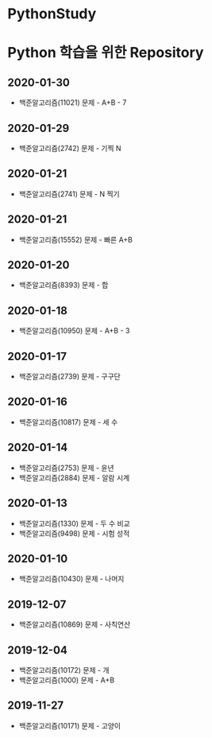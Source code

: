 PythonStudy
===========
# Python 학습을 위한 Repository
## 2020-01-30
* 백준알고리즘(11021) 문제 - A+B - 7

## 2020-01-29
* 백준알고리즘(2742) 문제 - 기찍 N

## 2020-01-21
* 백준알고리즘(2741) 문제 - N 찍기

## 2020-01-21
* 백준알고리즘(15552) 문제 - 빠른 A+B

## 2020-01-20
* 백준알고리즘(8393) 문제 - 합

## 2020-01-18
* 백준알고리즘(10950) 문제 - A+B - 3

## 2020-01-17
* 백준알고리즘(2739) 문제 - 구구단

## 2020-01-16
* 백준알고리즘(10817) 문제 - 세 수

## 2020-01-14
* 백준알고리즘(2753) 문제 - 윤년
* 백준알고리즘(2884) 문제 - 알람 시계

## 2020-01-13
* 백준알고리즘(1330) 문제 - 두 수 비교
* 백준알고리즘(9498) 문제 - 시험 성적

## 2020-01-10
* 백준알고리즘(10430) 문제 - 나머지

## 2019-12-07
* 백준알고리즘(10869) 문제 - 사칙연산

## 2019-12-04
* 백준알고리즘(10172) 문제 - 개
* 백준알고리즘(1000) 문제 - A+B

## 2019-11-27
* 백준알고리즘(10171) 문제 - 고양이